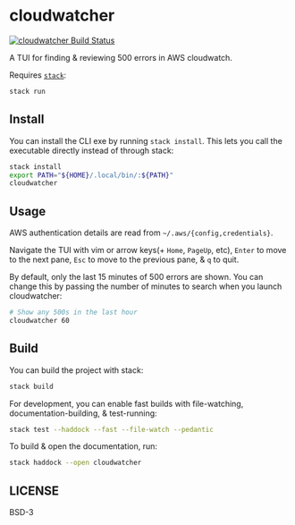 # cloudwatcher

[![cloudwatcher Build Status](https://travis-ci.org/prikhi/cloudwatcher.svg?branch=master)](https://travis-ci.org/prikhi/cloudwatcher)


A TUI for finding & reviewing 500 errors in AWS cloudwatch.

Requires [`stack`][get-stack]:

```sh
stack run
```

[get-stack]: https://docs.haskellstack.org/en/stable/README/


## Install

You can install the CLI exe by running `stack install`. This lets you call the
executable directly instead of through stack:

```sh
stack install
export PATH="${HOME}/.local/bin/:${PATH}"
cloudwatcher
```

## Usage

AWS authentication details are read from `~/.aws/{config,credentials}`.

Navigate the TUI with vim or arrow keys(+ `Home`, `PageUp`, etc), `Enter` to
move to the next pane, `Esc` to move to the previous pane, & `q` to quit.

By default, only the last 15 minutes of 500 errors are shown. You can change
this by passing the number of minutes to search when you launch cloudwatcher:

```sh
# Show any 500s in the last hour
cloudwatcher 60
```


## Build

You can build the project with stack:

```sh
stack build
```

For development, you can enable fast builds with file-watching,
documentation-building, & test-running:

```sh
stack test --haddock --fast --file-watch --pedantic
```

To build & open the documentation, run:

```sh
stack haddock --open cloudwatcher
```


## LICENSE

BSD-3
